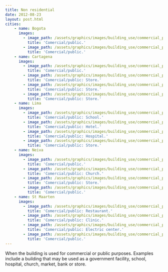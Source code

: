 ```yaml
---
title: Non residential
date: 2012-08-23
layout: post.html
cities:
    - name: Bogota
      images:
        - image_path: /assets/graphics/images/building_use/commercial_public_bogota_01.jpg
          title: 'Comercial/public.'
        - image_path: /assets/graphics/images/building_use/commercial_public_bogota_02.jpg
          title: 'Comercial/public.'
    - name: Cartagena
      images:
        - image_path: /assets/graphics/images/building_use/commercial_public_cartagena_01.jpg
          title: 'Comercial/public.'
        - image_path: /assets/graphics/images/building_use/commercial_public_cartagena_02.jpg
          title: 'Comercial/public: Store.'
        - image_path: /assets/graphics/images/building_use/commercial_public_cartagena_03.jpg
          title: 'Comercial/public: Store.'
        - image_path: /assets/graphics/images/building_use/commercial_public_cartagena_04.jpg
          title: 'Comercial/public: Store.'
    - name: Lima
      images:
        - image_path: /assets/graphics/images/building_use/commercial_public_lima_01.jpg
          title: 'Comercial/public: School.'
        - image_path: /assets/graphics/images/building_use/commercial_public_lima_02.jpg
          title: 'Comercial/public: Hotel.'
        - image_path: /assets/graphics/images/building_use/commercial_public_lima_03.jpg
          title: 'Comercial/public: Hospital.'
        - image_path: /assets/graphics/images/building_use/commercial_public_lima_04.jpg
          title: 'Comercial/public: Store.'
    - name: Neiva
      images:
        - image_path: /assets/graphics/images/building_use/commercial_public_neiva_01.jpg
          title: 'Comercial/public.'
        - image_path: /assets/graphics/images/building_use/commercial_public_neiva_02.jpg
          title: 'Comercial/public: Church.'
        - image_path: /assets/graphics/images/building_use/commercial_public_neiva_03.jpg
          title: 'Comercial/public: Store.'
        - image_path: /assets/graphics/images/building_use/commercial_public_neiva_04.jpg
          title: 'Comercial/public.'    
    - name: St Maarten
      images:
        - image_path: /assets/graphics/images/building_use/commercial_public_st_maarten_01.jpg
          title: 'Comercial/public: Restaurant.'
        - image_path: /assets/graphics/images/building_use/commercial_public_st_maarten_02.jpg
          title: 'Comercial/public: Clinic.'
        - image_path: /assets/graphics/images/building_use/commercial_public_st_maarten_03.jpg
          title: 'Comercial/public: Electric center.'
        - image_path: /assets/graphics/images/building_use/commercial_public_st_maarten_04.jpg
          title: 'Comercial/public.'
---
```


When the building is used for commercial or public purposes. Examples include a building that may be used as a government facility, school, hospital, church, market, bank or store.
